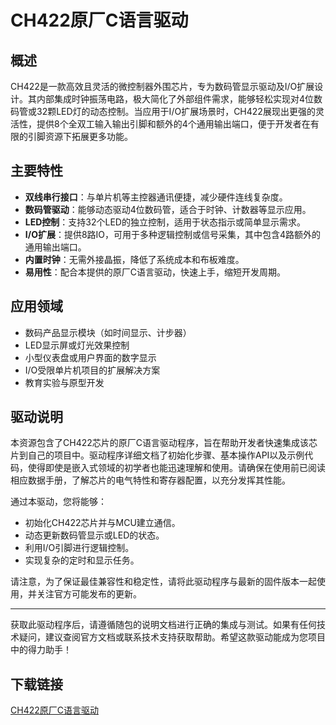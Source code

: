 # CH422原厂C语言驱动

## 概述

CH422是一款高效且灵活的微控制器外围芯片，专为数码管显示驱动及I/O扩展设计。其内部集成时钟振荡电路，极大简化了外部组件需求，能够轻松实现对4位数码管或32颗LED灯的动态控制。当应用于I/O扩展场景时，CH422展现出更强的灵活性，提供8个全双工输入输出引脚和额外的4个通用输出端口，便于开发者在有限的引脚资源下拓展更多功能。

## 主要特性

- **双线串行接口**：与单片机等主控器通讯便捷，减少硬件连线复杂度。
- **数码管驱动**：能够动态驱动4位数码管，适合于时钟、计数器等显示应用。
- **LED控制**：支持32个LED的独立控制，适用于状态指示或简单显示需求。
- **I/O扩展**：提供8路IO，可用于多种逻辑控制或信号采集，其中包含4路额外的通用输出端口。
- **内置时钟**：无需外接晶振，降低了系统成本和布板难度。
- **易用性**：配合本提供的原厂C语言驱动，快速上手，缩短开发周期。

## 应用领域

- 数码产品显示模块（如时间显示、计步器）
- LED显示屏或灯光效果控制
- 小型仪表盘或用户界面的数字显示
- I/O受限单片机项目的扩展解决方案
- 教育实验与原型开发

## 驱动说明

本资源包含了CH422芯片的原厂C语言驱动程序，旨在帮助开发者快速集成该芯片到自己的项目中。驱动程序详细文档了初始化步骤、基本操作API以及示例代码，使得即使是嵌入式领域的初学者也能迅速理解和使用。请确保在使用前已阅读相应数据手册，了解芯片的电气特性和寄存器配置，以充分发挥其性能。

通过本驱动，您将能够：

- 初始化CH422芯片并与MCU建立通信。
- 动态更新数码管显示或LED的状态。
- 利用I/O引脚进行逻辑控制。
- 实现复杂的定时和显示任务。

请注意，为了保证最佳兼容性和稳定性，请将此驱动程序与最新的固件版本一起使用，并关注官方可能发布的更新。

---

获取此驱动程序后，请遵循随包的说明文档进行正确的集成与测试。如果有任何技术疑问，建议查阅官方文档或联系技术支持获取帮助。希望这款驱动能成为您项目中的得力助手！

## 下载链接

[CH422原厂C语言驱动](https://pan.quark.cn/s/1db7aa58e96c)